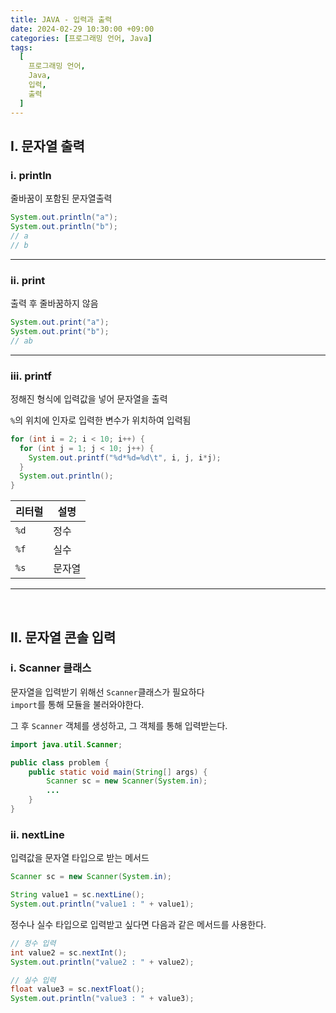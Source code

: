 ```yaml
---
title: JAVA - 입력과 출력
date: 2024-02-29 10:30:00 +09:00
categories: [프로그래밍 언어, Java]
tags:
  [
    프로그래밍 언어,
    Java,
    입력,
    출력
  ]
---
```


## Ⅰ. 문자열 출력

### ⅰ. println

줄바꿈이 포함된 문자열출력

```java
System.out.println("a");
System.out.println("b");
// a
// b
```

<hr>

### ⅱ. print

출력 후 줄바꿈하지 않음

```java
System.out.print("a");
System.out.print("b");
// ab
```

<hr>

### ⅲ. printf

정해진 형식에 입력값을 넣어 문자열을 출력  

`%`의 위치에 인자로 입력한 변수가 위치하여 입력됨  
```java
for (int i = 2; i < 10; i++) {
  for (int j = 1; j < 10; j++) {
    System.out.printf("%d*%d=%d\t", i, j, i*j);
  }
  System.out.println();
}
```

|리터럴|설명|
|---|---|
|`%d`|정수|
|`%f`|실수|
|`%s`|문자열|

<hr><br>

## Ⅱ. 문자열 콘솔 입력

### ⅰ. Scanner 클래스

문자열을 입력받기 위해선 `Scanner`클래스가 필요하다  
`import`를 통해 모듈을 불러와야한다.

그 후 `Scanner` 객체를 생성하고, 그 객체를 통해 입력받는다.

```java
import java.util.Scanner;

public class problem {
	public static void main(String[] args) {
		Scanner sc = new Scanner(System.in);
		...
	}
}
```

### ⅱ. nextLine

입력값을 문자열 타입으로 받는 메서드

```java
Scanner sc = new Scanner(System.in);

String value1 = sc.nextLine();
System.out.println("value1 : " + value1);
```

정수나 실수 타입으로 입력받고 싶다면 다음과 같은 메서드를 사용한다.

```java
// 정수 입력
int value2 = sc.nextInt();
System.out.println("value2 : " + value2);

// 실수 입력
float value3 = sc.nextFloat();
System.out.println("value3 : " + value3);
```
